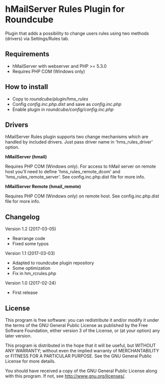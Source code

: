 hMailServer Rules Plugin for Roundcube
======================================
Plugin that adds a possibility to change users rules using two
methods (drivers) via Settings/Rules tab.

Requirements
------------
- hMailServer with webserver and PHP >= 5.3.0
- Requires PHP COM (Windows only)

How to install
--------------
- Copy to *roundcube/plugin/hms_rules*
- Config *config.inc.php.dist* and save as *config.inc.php*
- Enable plugin in *roundcube/config/config.inc.php*

Drivers
-------
hMailServer Rules plugin supports two change mechanisms which are handled
by included drivers. Just pass driver name in 'hms_rules_driver' option.

**hMailServer (hmail)**

Requires PHP COM (Windows only). For access to hMail server on remote host you'll
need to define 'hms_rules_remote_dcom' and 'hms_rules_remote_server'.
See config.inc.php.dist file for more info.

**hMailServer Remote (hmail_remote)**

Requires PHP COM (Windows only) on remote host.
See config.inc.php.dist file for more info.


Changelog
---------
Version 1.2 (2017-03-05)
- Rearrange code
- Fixed some typos

Version 1.1 (2017-03-03)
- Adapted to roundcube plugin repository
- Some optimization
- Fix in hm_rcrules.php

Version 1.0 (2017-02-24)
- First release


License
-------
This program is free software: you can redistribute it and/or modify
it under the terms of the GNU General Public License as published by
the Free Software Foundation, either version 3 of the License, or
(at your option) any later version.

This program is distributed in the hope that it will be useful,
but WITHOUT ANY WARRANTY; without even the implied warranty of
MERCHANTABILITY or FITNESS FOR A PARTICULAR PURPOSE. See the
GNU General Public License for more details.

You should have received a copy of the GNU General Public License
along with this program. If not, see http://www.gnu.org/licenses/.